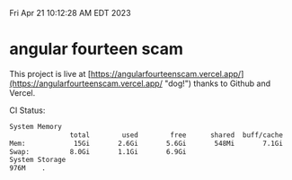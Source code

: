 Fri Apr 21 10:12:28 AM EDT 2023

# angular fourteen scam


This project is live at [https://angularfourteenscam.vercel.app/](https://angularfourteenscam.vercel.app/ "dog!") thanks to Github and Vercel.

CI Status: 

```bash
System Memory
               total        used        free      shared  buff/cache   available
Mem:            15Gi       2.6Gi       5.6Gi       548Mi       7.1Gi        11Gi
Swap:          8.0Gi       1.1Gi       6.9Gi
System Storage
976M	.
